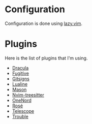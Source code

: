 # Configuration

Configuration is done using [lazy.vim](https://github.com/folke/lazy.nvim).

# Plugins

Here is the list of plugins that I'm using.

- [Dracula](https://github.com/dracula/vim)
- [Fugitive](https://github.com/tpope/vim-fugitive)
- [Gitsigns](https://github.com/lewis6991/gitsigns.nvim)
- [Lualine](https://github.com/nvim-lualine/lualine.nvim)
- [Mason](https://github.com/williamboman/mason.nvim)
- [Nvim-treesitter](https://github.com/nvim-treesitter/nvim-treesitter)
- [OneNord](https://github.com/rmehri01/onenord.nvim)
- [Rosé](https://github.com/rose-pine/neovim)
- [Telescope](https://github.com/nvim-telescope/telescope.nvim)
- [Trouble](https://github.com/folke/trouble.nvim)

